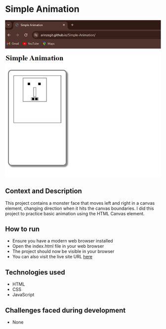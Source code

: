 # Simple Animation
![](assets/SimpleAnimationScreenshot.PNG)
## Context and Description
This project contains a monster face that moves left and right in a canvas element, changing direction when it hits the canvas boundaries. I did this project to practice basic animation using the HTML Canvas element.
## How to run
* Ensure you have a modern web browser installed
* Open the index.html file in your web browser
* The project should now be visible in your browser
* You can also visit the live site URL [here](https://arinzegit.github.io/Simple-Animation/)
## Technologies used
* HTML
* CSS
* JavaScript
## Challenges faced during development
* None

